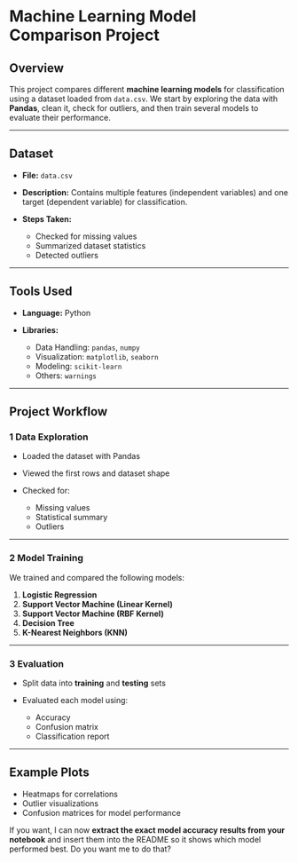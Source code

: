 
#  Machine Learning Model Comparison Project

##  Overview

This project compares different **machine learning models** for classification using a dataset loaded from `data.csv`.
We start by exploring the data with **Pandas**, clean it, check for outliers, and then train several models to evaluate their performance.

---

##  Dataset

* **File:** `data.csv`
* **Description:** Contains multiple features (independent variables) and one target (dependent variable) for classification.
* **Steps Taken:**

  * Checked for missing values
  * Summarized dataset statistics
  * Detected outliers

---

##  Tools Used

* **Language:** Python
* **Libraries:**

  * Data Handling: `pandas`, `numpy`
  * Visualization: `matplotlib`, `seaborn`
  * Modeling: `scikit-learn`
  * Others: `warnings`

---

##  Project Workflow

### 1️ Data Exploration

* Loaded the dataset with Pandas
* Viewed the first rows and dataset shape
* Checked for:

  * Missing values
  * Statistical summary
  * Outliers

---

### 2️ Model Training

We trained and compared the following models:

1. **Logistic Regression**
2. **Support Vector Machine (Linear Kernel)**
3. **Support Vector Machine (RBF Kernel)**
4. **Decision Tree**
5. **K-Nearest Neighbors (KNN)**

---

### 3️ Evaluation

* Split data into **training** and **testing** sets
* Evaluated each model using:

  * Accuracy
  * Confusion matrix
  * Classification report

---

##  Example Plots

* Heatmaps for correlations
* Outlier visualizations
* Confusion matrices for model performance



If you want, I can now **extract the exact model accuracy results from your notebook** and insert them into the README so it shows which model performed best.
Do you want me to do that?
